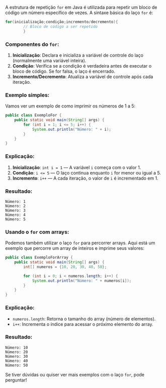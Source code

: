 A estrutura de repetição `for` em Java é utilizada para repetir um bloco de código um número específico de vezes. A
sintaxe básica do laço `for` é:

```java
for(inicialização;condição;incremento/decremento){
        // Bloco de código a ser repetido
        }
```

### Componentes do `for`:

1. **Inicialização**: Declara e inicializa a variável de controle do laço (normalmente uma variável inteira).
2. **Condição**: Verifica se a condição é verdadeira antes de executar o bloco de código. Se for falsa, o laço é
   encerrado.
3. **Incremento/Decremento**: Atualiza a variável de controle após cada iteração.

### Exemplo simples:

Vamos ver um exemplo de como imprimir os números de 1 a 5:

```java
public class ExemploFor {
    public static void main(String[] args) {
        for (int i = 1; i <= 5; i++) {
            System.out.println("Número: " + i);
        }
    }
}
```

### Explicação:

1. **Inicialização**: `int i = 1` — A variável `i` começa com o valor 1.
2. **Condição**: `i <= 5` — O laço continua enquanto `i` for menor ou igual a 5.
3. **Incremento**: `i++` — A cada iteração, o valor de `i` é incrementado em 1.

### Resultado:

```
Número: 1
Número: 2
Número: 3
Número: 4
Número: 5
```

### Usando o `for` com arrays:

Podemos também utilizar o laço `for` para percorrer arrays. Aqui está um exemplo que percorre um array de inteiros e
imprime seus valores:

```java
public class ExemploForArray {
    public static void main(String[] args) {
        int[] numeros = {10, 20, 30, 40, 50};

        for (int i = 0; i < numeros.length; i++) {
            System.out.println("Número: " + numeros[i]);
        }
    }
}
```

### Explicação:

- `numeros.length`: Retorna o tamanho do array (número de elementos).
- `i++`: Incrementa o índice para acessar o próximo elemento do array.

### Resultado:

```
Número: 10
Número: 20
Número: 30
Número: 40
Número: 50
```

Se tiver dúvidas ou quiser ver mais exemplos com o laço `for`, pode perguntar!